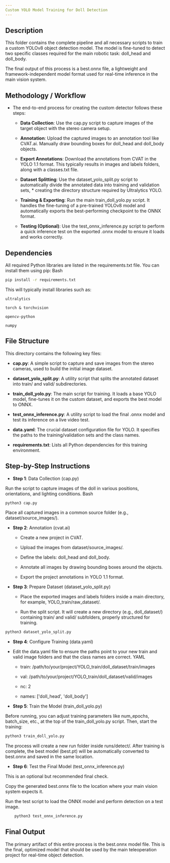 ```yaml
---
Custom YOLO Model Training for Doll Detection
---
```

## Description

This folder contains the complete pipeline and all necessary scripts to train a custom YOLOv8 object detection model. The model is fine-tuned to detect two specific classes required for the main robotic task: doll_head and doll_body.

The final output of this process is a best.onnx file, a lightweight and framework-independent model format used for real-time inference in the main vision system.

## Methodology / Workflow

* The end-to-end process for creating the custom detector follows these steps:

    * **Data Collection**: Use the cap.py script to capture images of the target object with the stereo camera setup.

    * **Annotation**: Upload the captured images to an annotation tool like CVAT.ai. Manually draw bounding boxes for doll_head and doll_body objects.

    * **Export Annotations**: Download the annotations from CVAT in the YOLO 1.1 format. This typically results in images and labels folders, along with a classes.txt file.

    * **Dataset Splitting**: Use the dataset_yolo_split.py script to automatically divide the annotated data into training and validation sets, * creating the directory structure required by Ultralytics YOLO.

    * **Training & Exporting**: Run the main train_doll_yolo.py script. It handles the fine-tuning of a pre-trained YOLOv8 model and automatically exports the best-performing checkpoint to the ONNX format.

    * **Testing (Optional)**: Use the test_onnx_inference.py script to perform a quick inference test on the exported .onnx model to ensure it loads and works correctly.

## Dependencies

All required Python libraries are listed in the requirements.txt file. You can install them using pip:
Bash
```sh
pip install -r requirements.txt
```
This will typically install libraries such as:

    ultralytics

    torch & torchvision

    opencv-python

    numpy

## File Structure

This directory contains the following key files:

* **cap.py**: A simple script to capture and save images from the stereo cameras, used to build the initial image dataset.

* **dataset_yolo_split.py**: A utility script that splits the annotated dataset into train/ and valid/ subdirectories.

* **train_doll_yolo.py**: The main script for training. It loads a base YOLO model, fine-tunes it on the custom dataset, and exports the best model to ONNX.

* **test_onnx_inference.py**: A utility script to load the final .onnx model and test its inference on a live video test.

* **data.yaml**: The crucial dataset configuration file for YOLO. It specifies the paths to the training/validation sets and the class names.

* **requirements.txt**: Lists all Python dependencies for this training environment.

## Step-by-Step Instructions

* **Step 1**: Data Collection (cap.py)

Run the script to capture images of the doll in various positions, orientations, and lighting conditions.
Bash
```sh
python3 cap.py
```
Place all captured images in a common source folder (e.g., dataset/source_images/).

* **Step 2**: Annotation (cvat.ai)

    * Create a new project in CVAT.

    * Upload the images from dataset/source_images/.

    * Define the labels: doll_head and doll_body.

    * Annotate all images by drawing bounding boxes around the objects.

    * Export the project annotations in YOLO 1.1 format.

* **Step 3**: Prepare Dataset (dataset_yolo_split.py)

    * Place the exported images and labels folders inside a main directory, for example, YOLO_train/raw_dataset/.

    * Run the split script. It will create a new directory (e.g., doll_dataset/) containing train/ and valid/ subfolders, properly structured for training.
```sh
python3 dataset_yolo_split.py
```
* **Step 4**: Configure Training (data.yaml)

* Edit the data.yaml file to ensure the paths point to your new train and valid image folders and that the class names are correct.
    YAML
    * train: /path/to/your/project/YOLO_train/doll_dataset/train/images
    * val: /path/to/your/project/YOLO_train/doll_dataset/valid/images

    * nc: 2
    * names: ['doll_head', 'doll_body']

* **Step 5**: Train the Model (train_doll_yolo.py)

Before running, you can adjust training parameters like num_epochs, batch_size, etc., at the top of the train_doll_yolo.py script. Then, start the training:
```sh
python3 train_doll_yolo.py
```
The process will create a new run folder inside runs/detect/. 
After training is complete, the best model (best.pt) will be automatically converted to best.onnx and saved in the same location.

* **Step 6**: Test the Final Model (test_onnx_inference.py)

This is an optional but recommended final check.

Copy the generated best.onnx file to the location where your main vision system expects it.

Run the test script to load the ONNX model and perform detection on a test image.
```sh
    python3 test_onnx_inference.py
``` 
## Final Output

The primary artifact of this entire process is the best.onnx model file. This is the final, optimized model that should be used by the main teleoperation project for real-time object detection.